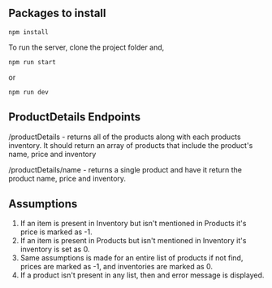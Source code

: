 ## Packages to install

`npm install`

To run the server, clone the project folder and,

`npm run start` 

or 

`npm run dev` 

## ProductDetails Endpoints 

/productDetails - returns all of the products along with each products inventory. It should return an array of products that include the product's name, price and inventory

/productDetails/name - returns a single product and have it return the product name, price and inventory. 

## Assumptions 

1. If an item is present in Inventory but isn't mentioned in Products it's price is marked as -1.
2. If an item is present in Products but isn't mentioned in Inventory it's inventory is set as 0.
3. Same assumptions is made for an entire list of products if not find, prices are marked as -1, and inventories are marked as 0.
4. If a product isn't present in any list, then and error message is displayed.
